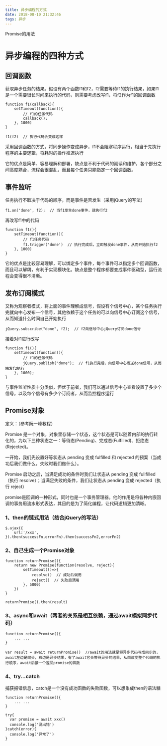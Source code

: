 ```yaml
---
title: 异步编程的方式
date: 2018-08-10 21:32:46
tags: 异步
---
```

Promise的用法
<!-- more -->
# 异步编程的四种方式
## 回调函数
获取异步任务的结果。假设有两个函数f1和f2，f2需要等待f1的执行结果，如果f1是一个需要很长时间来执行的代码，则需要考虑改写f1，将f2作为f1的回调函数
```
function f1(callback){
    setTimeout(function(){
        // f1的任务代码
        callback();
    }, 1000)
}

f1(f2)  // 执行代码会变成这样
```
采用回调函数的方式，将同步操作变成异步，f1不会阻塞程序运行，相当于先执行程序的主要逻辑，将耗时的操作推迟执行

它的优点是简单、容易理解和部署，缺点是不利于代码的阅读和维护，各个部分之间高度耦合，流程会很混乱，而且每个任务只能指定一个回调函数。

## 事件监听
任务执行不取决于代码的顺序，而是事件是否发生（采用jQuery的写法）
```
f1.on('done', f2);  // 当f1发生done事件，就执行f2
```

再改写f1中的代码
```
function f1(){
    setTimeout(function(){
        // f1任务代码
        f1.trigger('done')  // 执行完成后，立即触发done事件，从而开始执行f2
    }, 1000)
}
```
它的优点是比较容易理解，可以绑定多个事件，每个事件可以指定多个回调函数，而且可以解耦，有利于实现模块化。缺点是整个程序都要变成事件驱动型，运行流程会变得很不清晰。

## 发布订阅模式
又称为观察者模式，将上面的事件理解成信号，假设有个信号中心，某个任务执行完就向中心发布一个信号，其他依赖于这个任务的可以向信号中心订阅这个信号，从而知道什么时间自己开始执行
```
jQuery.subscribe("done", f2);  // f2向信号中心jQuery订阅done信号
```

接着对f1进行改写
```
function f1(){
    setTimeout(function(){
        // f1的任务代码
        jQuery.publish("done");  // f1执行完后，向信号中心发送done信号，从而触发f2执行
    }, 1000);
}
```
与事件监听性质十分类似，但优于前者，我们可以通过信号中心查看设置了多少个信号，以及每个信号有多少个订阅者，从而监控程序运行
## Promise对象
定义：（参考阮一峰教程）

Promise 是一个对象，对象里存储一个状态，这个状态是可以随着内部的执行转化的，为以下三种状态之一：等待态(Pending)、完成态(Fulfilled)、拒绝态(Rejected)。

一开始，我们先设置好等状态从 pending 变成 fulfilled 和 rejected 的预案（当成功后我们做什么，失败时我们做什么）。

Promise 启动之后，当满足成功的条件时我们让状态从 pending 变成 fullfilled （执行 resolve）；当满足失败的条件，我们让状态从 pending 变成 rejected（执行 reject）

promise是回调的一种形式，同时也是一个事务管理器。他的作用是将各种内嵌回调的事务用流水形式表达，其目的是为了简化编程，让代码逻辑更加清晰。

### 1、then的链式用法（结合jQuery的写法）
```
$.ajax({
    url:'/xxx',
}).then(successFn,errorFn).then(successFn2,errorFn2)
```

### 2、自己生成一个Promise对象
```
function returnPromise(){
    return new Promise(function(resolve, reject){
        setTimeout(()=>{
            resolve()  // 成功后调用
            reject()  // 失败后调用
        }, 5000)
    })
}

returnPromise().then(result)
```

### 3、async和await（两者的关系是相互依赖，通过await模拟同步代码）
```
function returnPromise(){
    ... ...
}

var result = await returnPromise()  //await的用法就是将异步代码写成同步的，await左边是同步，右边是异步结果，有了await它会等待异步的结果，从而改变整个代码的执行顺序，await后接一个返回promise的函数
```
### 4、try...catch
捕获报错信息，catch是一个没有成功函数的失败函数，可以想象成then的语法糖
```
function returnPromise(){
    ... ...
}

try{
  var promise = await xxx()
  console.log('没出错')
}catch(error){
  console.log('异常了')
}
```
